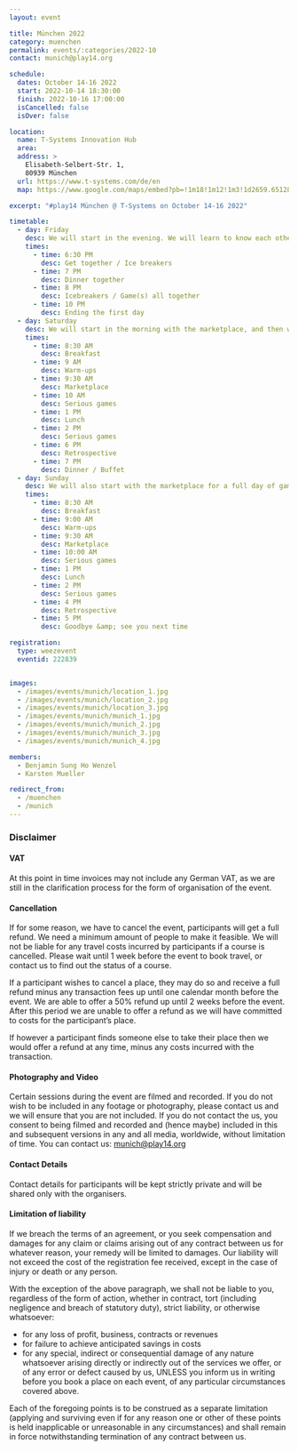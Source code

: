 ```yaml
---
layout: event

title: München 2022
category: muenchen
permalink: events/:categories/2022-10
contact: munich@play14.org

schedule:
  dates: October 14-16 2022
  start: 2022-10-14 18:30:00
  finish: 2022-10-16 17:00:00
  isCancelled: false
  isOver: false

location:
  name: T-Systems Innovation Hub
  area:
  address: >
    Elisabeth-Selbert-Str. 1, 
    80939 München
  url: https://www.t-systems.com/de/en
  map: https://www.google.com/maps/embed?pb=!1m18!1m12!1m3!1d2659.651283342336!2d11.590651316095562!3d48.194069979227876!2m3!1f0!2f0!3f0!3m2!1i1024!2i768!4f13.1!3m3!1m2!1s0x479e7415f48f145d%3A0x6c377604c3717130!2sT-Systems!5e0!3m2!1sen!2slu!4v1579341362536!5m2!1sen!2slu

excerpt: "#play14 München @ T-Systems on October 14-16 2022"

timetable:
  - day: Friday
    desc: We will start in the evening. We will learn to know each other and share a nice dinner all together. All times are approximated.
    times:
      - time: 6:30 PM
        desc: Get together / Ice breakers
      - time: 7 PM
        desc: Dinner together
      - time: 8 PM
        desc: Icebreakers / Game(s) all together
      - time: 10 PM
        desc: Ending the first day
  - day: Saturday
    desc: We will start in the morning with the marketplace, and then we will play games all day long. All times are approximated.
    times:
      - time: 8:30 AM
        desc: Breakfast
      - time: 9 AM
        desc: Warm-ups
      - time: 9:30 AM
        desc: Marketplace
      - time: 10 AM
        desc: Serious games
      - time: 1 PM
        desc: Lunch
      - time: 2 PM
        desc: Serious games
      - time: 6 PM
        desc: Retrospective
      - time: 7 PM
        desc: Dinner / Buffet
  - day: Sunday
    desc: We will also start with the marketplace for a full day of games. Whoever needs to catch a plane can leave earlier. All times are approximated.
    times:
      - time: 8:30 AM
        desc: Breakfast
      - time: 9:00 AM
        desc: Warm-ups
      - time: 9:30 AM
        desc: Marketplace
      - time: 10:00 AM
        desc: Serious games
      - time: 1 PM
        desc: Lunch
      - time: 2 PM
        desc: Serious games
      - time: 4 PM
        desc: Retrospective
      - time: 5 PM
        desc: Goodbye &amp; see you next time

registration:
  type: weezevent
  eventid: 222839


images:
  - /images/events/munich/location_1.jpg
  - /images/events/munich/location_2.jpg
  - /images/events/munich/location_3.jpg
  - /images/events/munich/munich_1.jpg
  - /images/events/munich/munich_2.jpg
  - /images/events/munich/munich_3.jpg
  - /images/events/munich/munich_4.jpg

members:
  - Benjamin Sung Ho Wenzel
  - Karsten Mueller

redirect_from:
  - /muenchen
  - /munich
---
```


### Disclaimer

#### VAT

At this point in time invoices may not include any German VAT, as we are still in the clarification process for the form of organisation of the event.

#### Cancellation

If for some reason, we have to cancel the event, participants will get a full refund. We need a minimum amount of people to make it feasible. We will not be liable for any travel costs incurred by participants if a course is cancelled. Please wait until 1 week before the event to book travel, or contact us to find out the status of a course.

If a participant wishes to cancel a place, they may do so and receive a full refund minus any transaction fees up until one calendar month before the event. We are able to offer a 50% refund up until 2 weeks before the event. After this period we are unable to offer a refund as we will have committed to costs for the participant’s place.

If however a participant finds someone else to take their place then we would offer a refund at any time, minus any costs incurred with the transaction.

#### Photography and Video

Certain sessions during the event are filmed and recorded. If you do not wish to be included in any footage or photography, please contact us and we will ensure that you are not included. If you do not contact the us, you consent to being filmed and recorded and (hence maybe) included in this and subsequent versions in any and all media, worldwide, without limitation of time. You can contact us: munich@play14.org

#### Contact Details

Contact details for participants will be kept strictly private and will be shared only with the organisers.

#### Limitation of liability

If we breach the terms of an agreement, or you seek compensation and damages for any claim or claims arising out of any contract between us for whatever reason, your remedy will be limited to damages. Our liability will not exceed the cost of the registration fee received, except in the case of injury or death or any person.

With the exception of the above paragraph, we shall not be liable to you, regardless of the form of action, whether in contract, tort (including negligence and breach of statutory duty), strict liability, or otherwise whatsoever:

- for any loss of profit, business, contracts or revenues
- for failure to achieve anticipated savings in costs
- for any special, indirect or consequential damage of any nature whatsoever arising directly or indirectly out of the services we offer, or of any error or defect caused by us, UNLESS you inform us in writing before you book a place on each event, of any particular circumstances covered above.

Each of the foregoing points is to be construed as a separate limitation (applying and surviving even if for any reason one or other of these points is held inapplicable or unreasonable in any circumstances) and shall remain in force notwithstanding termination of any contract between us.
